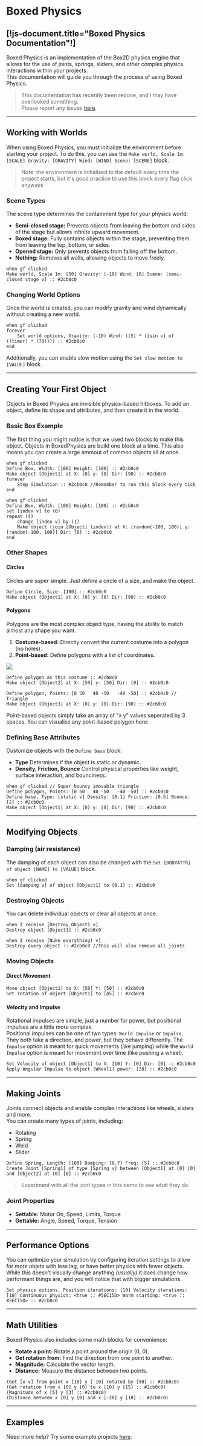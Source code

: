 # Boxed Physics
[!js-document.title="Boxed Physics Documentation"!]
---

Boxed Physics is an implementation of the Box2D physics engine that allows for the use of joints, springs, sliders, and other complex physics interactions within your projects. <br>
This documentation will guide you through the process of using Boxed Physics.

> This documentation has recently been redone, and I may have overlooked something. <br>
> Please report any issues [here](/reportissue).

---

## Working with Worlds
When using Boxed Physics, you must initialize the environment before starting your project.
To do this, you can use the `Make world, Scale 1m: [SCALE] Gravity: [GRAVITY] Wind: [WIND] Scene: [SCENE]` block.

> Note: the environment is initialised to the default every time the project starts, but it's good practice to use this block every flag click anyways

### Scene Types
The scene type determines the containment type for your physics world:
- **Semi-closed stage:** Prevents objects from leaving the bottom and sides of the stage but allows infinite upward movement.
- **Boxed stage:** Fully contains objects within the stage, preventing them from leaving the top, bottom, or sides.
- **Opened stage:** Only prevents objects from falling off the bottom.
- **Nothing:** Removes all walls, allowing objects to move freely.

```scratch3
when gf clicked
Make world, Scale 1m: [50] Gravity: [-10] Wind: [0] Scene: [semi-closed stage v] :: #2cb0c0
```

### Changing World Options
Once the world is created, you can modify gravity and wind dynamically without creating a new world.

```scratch3
when gf clicked
forever
    Set world options, Gravity: (-10) Wind: ((5) * ([sin v] of ((timer) * (70)))) :: #2cb0c0
end
```

Additionally, you can enable slow motion using the `Set slow motion to [VALUE]` block.

---

## Creating Your First Object
Objects in Boxed Physics are invisible physics-based hitboxes. To add an object, define its shape and attributes, and then create it in the world.

### Basic Box Example
The first thing you might notice is that we used two blocks to make this object.
Objects in BoxedPhysics are build one block at a time. This also means you can create a large ammout of common objects all at once.

```scratch3
when gf clicked
Dеfine Box, Width: [100] Height: [100] :: #2cb0c0
Make object [Object1] at X: [0] y: [0] Dir: [90] :: #2cb0c0
forever
    Step Simulation :: #2cb0c0 //Remember to run this block every tick
end

when gf clicked
Dеfine Box, Width: [100] Height: [100] :: #2cb0c0
set [index v] to (0)
repeat (4)
    change [index v] by (1)
    Make object (join [Object] (index)) at X: [random(-100, 100)] y: [random(-100, 100)] Dir: [0] :: #2cb0c0
end
```

### Other Shapes

#### Circles
Circles are super simple. Just define a circle of a size, and make the object.

```scratch3
Dеfine Circle, Size: [100] :: #2cb0c0
Make object [Object1] at X: [0] y: [0] Dir: [90] :: #2cb0c0
```

#### Polygons
Polygons are the most complex object type, having the ability to match almost any shape you want.

1. **Costume-based:** Directly convert the current costume into a polygon (no holes).
2. **Point-based:** Define polygons with a list of coordinates.

![](/ext/BoxedPhysics/PhysicsPointDifference.svg)

```scratch3
Dеfine polygon as this costume :: #2cb0c0
Make object [Object2] at X: [50] y: [50] Dir: [0] :: #2cb0c0

Dеfine polygon, Points: [0 50   40 -50   -40 -50] :: #2cb0c0 // Triangle
Make object [Object3] at X: [0] y: [0] Dir: [90] :: #2cb0c0
```

Point-based objects simply take an array of "x y" values seperated by 3 spaces. You can visualise any point-based polygon here:

<demo src="/ext/BoxedPhysics/examples/BoxedPhysics point render system.pmp" editor="false" />

### Defining Base Attributes
Customize objects with the `Define base` block:
- **Type** Determines if the object is static or dynamic.
- **Density, Friction, Bounce** Control physical properties like weight, surface interaction, and bounciness.

```scratch3
when gf clicked // Super bouncy imovable triangle
Dеfine polygon, Points: [0 50   40 -50   -40 -50] :: #2cb0c0
Dеfine base, Type: [static v] Density: [0.1] Friction: [0.5] Bounce: [2] :: #2cb0c0
Make object [Object1] at X: [0] y: [0] Dir: [90] :: #2cb0c0
```

---

## Modifying Objects

### Damping (air resistance)
The damping of each object can also be changed with the `Set [BODYATTR] of object [NAME] to [VALUE]` block.

```scratch3
when gf clicked
Set [damping v] of object [Object1] to [0.1] :: #2cb0c0
```

### Destroying Objects
You can delete individual objects or clear all objects at once.
```scratch3
when I receive [Destroy Object1 v]
Destroy object [Object1] :: #2cb0c0

when I receive [Nuke everything! v]
Destroy every object :: #2cb0c0 //This will also remove all joints
```

### Moving Objects

#### Direct Movement
```scratch3
Move object [Object1] to X: [50] Y: [50] :: #2cb0c0
Set rotation of object [Object1] to [45] :: #2cb0c0
```

#### Velocity and Impulse
Rotational impulses are simple, just a number for power, but positional impulses are a little more complex. <br>
Positional impulses can be one of two types: `World Impulse` or `Impulse`.
They both take a direction, and power, but they behave differently.
The `Impulse` option is meant for quick movements (like jumping)
while the `World Impulse` option is meant for movement over time (like pushing a wheel).

```scratch3
Set Velocity of object [Object1] to X: [10] Y: [0] Dir: [0] :: #2cb0c0
Apply Angular Impulse to object [Wheel1] power: [20] :: #2cb0c0
```

---

## Making Joints
Joints connect objects and enable complex interactions like wheels, sliders and more. <br>
You can create many types of joints, including:

- Rotating
- Spring
- Weld
- Slider
<!-- - Mouse -->


```scratch3
Dеfine Spring, Length: [100] Damping: [0.7] Freq: [5] :: #2cb0c0
Create Joint [Spring1] of type [Spring v] between [Object1] at [0] [0] and [Object2] at [0] [0] :: #2cb0c0
```

> Experiment with all the joint types in this demo to see what they do.

<demo src="/ext/BoxedPhysics/examples/Joints.pmp" editor="false" />

### Joint Properties
- **Settable:** Motor On, Speed, Limits, Torque
- **Gettable:** Angle, Speed, Torque, Tension

---

## Performance Options
You can optimize your simulation by configuring iteration settings to allow for more objets with less lag, or have better physics with fewer objects. <br>
While this doesn't visually change anything _<light>(usually)</light>_ it does change how performant things are, and you will notice that with bigger simulations.

```scratch3
Set physics options, Position iterations: [10] Velocity iterations: [10] Continuous physics: <true :: #5EC15D> Warm starting: <true :: #5EC15D> :: #2cb0c0
```

---

## Math Utilities
Boxed Physics also includes some math blocks for convenience:
- **Rotate a point:** Rotate a point around the origin (0, 0).
- **Get rotation from:** Find the direction from one point to another.
- **Magnitude:** Calculate the vector length.
- **Distance:** Measure the distance between two points.

```scratch3
(Get [x v] from point x [10] y [-10] rotated by [90] :: #2cb0c0)
(Get rotation from x [0] y [0] to x [10] y [15] :: #2cb0c0)
(Magnitude of x [5] y [3] :: #2cb0c0)
(Distance between x [0] y [0] and x [-20] y [10] :: #2cb0c0)
```

---

## Examples
Need more help?
Try some example projects [here](https://p7scratchextensions.pages.dev/ext/BoxedPhysics/examples).
